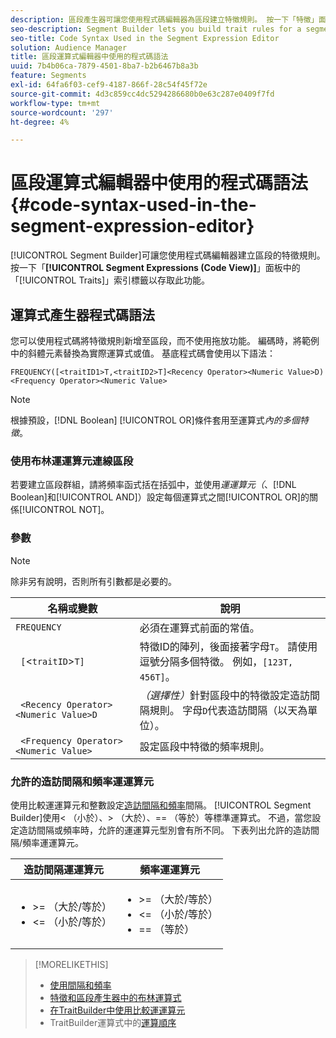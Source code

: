 ```yaml
---
description: 區段產生器可讓您使用程式碼編輯器為區段建立特徵規則。 按一下「特徵」面板中的「區段運算式（程式碼檢視）」索引標籤，即可存取此功能。
seo-description: Segment Builder lets you build trait rules for a segment using a code editor. Click the Segment Expressions (Code View) tab in the Traits panel to access this feature.
seo-title: Code Syntax Used in the Segment Expression Editor
solution: Audience Manager
title: 區段運算式編輯器中使用的程式碼語法
uuid: 7b4b06ca-7879-4501-8ba7-b2b6467b8a3b
feature: Segments
exl-id: 64fa6f03-cef9-4187-866f-28c54f45f72e
source-git-commit: 4d3c859cc4dc5294286680b0e63c287e0409f7fd
workflow-type: tm+mt
source-wordcount: '297'
ht-degree: 4%

---
```


# 區段運算式編輯器中使用的程式碼語法 {#code-syntax-used-in-the-segment-expression-editor}

[!UICONTROL Segment Builder]可讓您使用程式碼編輯器建立區段的特徵規則。 按一下「**[!UICONTROL Segment Expressions (Code View)]**」面板中的「[!UICONTROL Traits]」索引標籤以存取此功能。

## 運算式產生器程式碼語法

您可以使用程式碼將特徵規則新增至區段，而不使用拖放功能。 編碼時，將範例中的斜體元素替換為實際運算式或值。 基底程式碼會使用以下語法：

```
FREQUENCY([<traitID1>T,<traitID2>T]<Recency Operator><Numeric Value>D)
<Frequency Operator><Numeric Value>
```

>[!NOTE]
>
>根據預設，[!DNL Boolean] [!UICONTROL OR]條件套用至運算式&#x200B;*內的多個特徵*。

### 使用布林運運算元連線區段

若要建立區段群組，請將頻率函式括在括弧中，並使用&#x200B;*運運算元（*、[!DNL Boolean]和[!UICONTROL AND]）設定每個運算式之間[!UICONTROL OR]的關係[!UICONTROL NOT]。

### 參數

>[!NOTE]
>
>除非另有說明，否則所有引數都是必要的。

| 名稱或變數 | 說明 |
|---|---|
| `FREQUENCY` | 必須在運算式前面的常值。 |
| ` [`&lt;`traitID`>`T]` | 特徵ID的陣列，後面接著字母`T`。 請使用逗號分隔多個特徵。 例如，`[123T, 456T]`。 |
| ` <Recency Operator><Numeric Value>D` | *（選擇性）*&#x200B;針對區段中的特徵設定造訪間隔規則。 字母`D`代表造訪間隔（以天為單位）。 |
| ` <Frequency Operator><Numeric Value>` | 設定區段中特徵的頻率規則。 |

### 允許的造訪間隔和頻率運運算元

使用比較運運算元和整數設定[造訪間隔和頻率](../../features/segments/recency-and-frequency.md)間隔。 [!UICONTROL Segment Builder]使用&lt; （小於）、> （大於）、== （等於）等標準運算式。 不過，當您設定造訪間隔或頻率時，允許的運運算元型別會有所不同。 下表列出允許的造訪間隔/頻率運運算元。

<table id="table_2F92617CB472442BA5639E24DB4E43D3"> 
 <thead> 
  <tr> 
   <th colname="col1" class="entry"> 造訪間隔運運算元 </th> 
   <th colname="col2" class="entry"> 頻率運運算元 </th> 
  </tr> 
 </thead>
 <tbody> 
  <tr> 
   <td colname="col1"> 
    <ul id="ul_66D11A34097648A997BA5C6CCC38503A"> 
     <li id="li_EA0B607E58834E62B427C0B7626C2BD1">&gt;= （大於/等於） </li> 
     <li id="li_CFE3D2DBEF424093A0497A70324D5B31">&lt;= （小於/等於） </li> 
    </ul> </td> 
   <td colname="col2"> 
    <ul id="ul_A5A38BCD71B844F0B5FB28256069F87E"> 
     <li id="li_EA17C353214E4C2EA2B70169C94A2E53">&gt;= （大於/等於） </li> 
     <li id="li_87CE5CCC6B44446BB2FD0AAD47712368">&lt;= （小於/等於） </li> 
     <li id="li_7E922AEF3A524E78A18A9F6ECBF7460B">== （等於） </li> 
    </ul> </td> 
  </tr> 
 </tbody> 
</table>

>[!MORELIKETHIS]
>
>* [使用間隔和頻率](../../features/segments/recency-and-frequency.md)
>* [特徵和區段產生器中的布林運算式](../../reference/boolean-expressions-tsb.md)
>* [在TraitBuilder中使用比較運運算元](../../features/traits/trait-comparison-operators.md)
>* TraitBuilder運算式中的[運算順序](../../features/traits/trait-operator-precedence.md)
